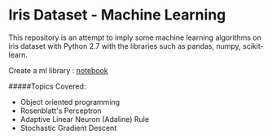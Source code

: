# Iris Dataset - Machine Learning

This repository is an attempt to imply some machine learning algorithms on iris dataset with Python 2.7 with the libraries such as pandas, numpy, scikit-learn. 

Create a ml library : <A href='http://nbviewer.jupyter.org/github/sametmarasli/Project_Iris_Dataset/blob/master/ml_library.ipynb'>notebook</A><BR>

#####Topics Covered:

- Object oriented programming
- Rosenblatt's Perceptron
- Adaptive Linear Neuron (Adaline) Rule
- Stochastic Gradient Descent
